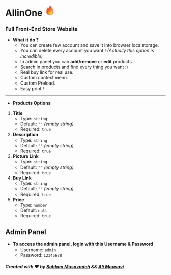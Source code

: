 # AllinOne <img src="https://github.com/Tarikul-Islam-Anik/tarikul-islam-anik/raw/main/assets/images/Fire.png" alt="Slightly Smiling Face" width="35" height="35"/>
### Full Front-End Store Website
- **What it do ?**
  - You can create few account and save it into browser localstorage.
  - You can delete every account you want ! _(Actually this option is incredible)_
  - In admin panel you can **add/remove** or **edit** products.
  - Search in products and find every thing you want :)
  - Real buy link for real use.
  - Custom context menu.
  - Custom Preload.
  - Easy print !
---
- **Products Options**
1. **Title**
   - Type: ```string```
   - Default: ```""``` _(empty string)_
   - Required: ```true```
2. **Description**
   - Type: ```string```
   - Default: ```""``` _(empty string)_
   - Required: ```true```
3. **Picture Link**
   - Type: ```string```
   - Default: ```""``` _(empty string)_
   - Required: ```true```
4. **Buy Link**
   - Type: ```string```
   - Default: ```""``` _(empty string)_
   - Required: ```true```
5. **Price**
   - Type: ```number```
   - Default: ```null```
   - Required: ```true```
## Admin Panel
- **To access the admin panel, login with this Username & Password**
  - Username: ```admin```
  - Password: ```12345678```


##### Created with :heart: by [Sobhan Musazadeh](https://github.com/MrSobhan)  &&  [Ali Mousavi](https://ixsalimo.com) 
